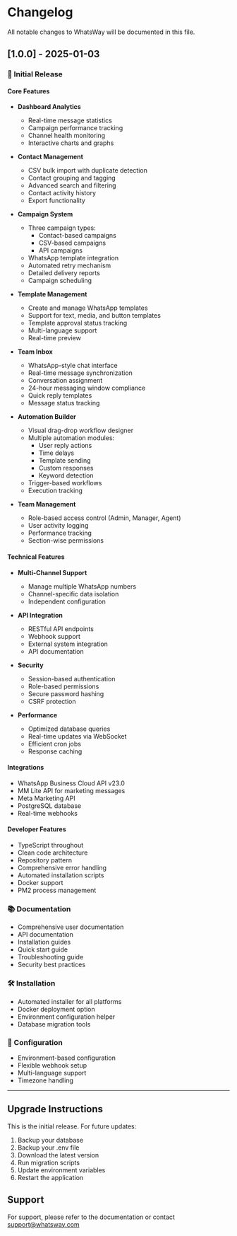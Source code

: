 # Changelog

All notable changes to WhatsWay will be documented in this file.

## [1.0.0] - 2025-01-03

### 🎉 Initial Release

#### Core Features
- **Dashboard Analytics**
  - Real-time message statistics
  - Campaign performance tracking
  - Channel health monitoring
  - Interactive charts and graphs

- **Contact Management**
  - CSV bulk import with duplicate detection
  - Contact grouping and tagging
  - Advanced search and filtering
  - Contact activity history
  - Export functionality

- **Campaign System**
  - Three campaign types:
    - Contact-based campaigns
    - CSV-based campaigns
    - API campaigns
  - WhatsApp template integration
  - Automated retry mechanism
  - Detailed delivery reports
  - Campaign scheduling

- **Template Management**
  - Create and manage WhatsApp templates
  - Support for text, media, and button templates
  - Template approval status tracking
  - Multi-language support
  - Real-time preview

- **Team Inbox**
  - WhatsApp-style chat interface
  - Real-time message synchronization
  - Conversation assignment
  - 24-hour messaging window compliance
  - Quick reply templates
  - Message status tracking

- **Automation Builder**
  - Visual drag-drop workflow designer
  - Multiple automation modules:
    - User reply actions
    - Time delays
    - Template sending
    - Custom responses
    - Keyword detection
  - Trigger-based workflows
  - Execution tracking

- **Team Management**
  - Role-based access control (Admin, Manager, Agent)
  - User activity logging
  - Performance tracking
  - Section-wise permissions

#### Technical Features
- **Multi-Channel Support**
  - Manage multiple WhatsApp numbers
  - Channel-specific data isolation
  - Independent configuration

- **API Integration**
  - RESTful API endpoints
  - Webhook support
  - External system integration
  - API documentation

- **Security**
  - Session-based authentication
  - Role-based permissions
  - Secure password hashing
  - CSRF protection

- **Performance**
  - Optimized database queries
  - Real-time updates via WebSocket
  - Efficient cron jobs
  - Response caching

#### Integrations
- WhatsApp Business Cloud API v23.0
- MM Lite API for marketing messages
- Meta Marketing API
- PostgreSQL database
- Real-time webhooks

#### Developer Features
- TypeScript throughout
- Clean code architecture
- Repository pattern
- Comprehensive error handling
- Automated installation scripts
- Docker support
- PM2 process management

### 📚 Documentation
- Comprehensive user documentation
- API documentation
- Installation guides
- Quick start guide
- Troubleshooting guide
- Security best practices

### 🛠 Installation
- Automated installer for all platforms
- Docker deployment option
- Environment configuration helper
- Database migration tools

### 🔧 Configuration
- Environment-based configuration
- Flexible webhook setup
- Multi-language support
- Timezone handling

---

## Upgrade Instructions

This is the initial release. For future updates:

1. Backup your database
2. Backup your .env file
3. Download the latest version
4. Run migration scripts
5. Update environment variables
6. Restart the application

## Support

For support, please refer to the documentation or contact support@whatsway.com